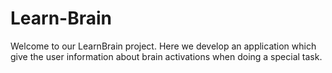 # Learn-Brain

Welcome to our LearnBrain project. Here we develop an application which give the user information about brain activations when doing a special task. 
